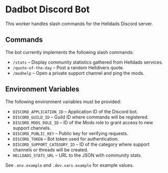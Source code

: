 # Dadbot Discord Bot

This worker handles slash commands for the Helldads Discord server.

## Commands

The bot currently implements the following slash commands:

- `/stats` – Display community statistics gathered from Helldads services.
- `/quote-of-the-day` – Post a random Helldivers quote.
- `/modhelp` – Open a private support channel and ping the mods.

## Environment Variables

The following environment variables must be provided:

- `DISCORD_APPLICATION_ID` – Application ID of the Discord bot.
- `DISCORD_GUILD_ID` – Guild ID where commands will be registered.
- `DISCORD_MODS_ROLE_ID` – ID of the Mods role to grant access to new support channels.
- `DISCORD_PUBLIC_KEY` – Public key for verifying requests.
- `DISCORD_TOKEN` – Bot token used for authentication.
- `DISCORD_SUPPORT_CATEGORY_ID` – ID of the category where support channels or threads will be created.
- `HELLDADS_STATS_URL` – URL to the JSON with community stats.

See `.env.example` and `.dev.vars.example` for example values.
